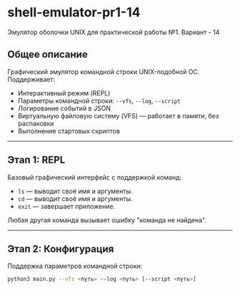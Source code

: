# shell-emulator-pr1-14

Эмулятор оболочки UNIX для практической работы №1. Вариант - 14

## Общее описание

Графический эмулятор командной строки UNIX-подобной ОС. Поддерживает:

- Интерактивный режим (REPL)
- Параметры командной строки: `--vfs`, `--log`, `--script`
- Логирование событий в JSON
- Виртуальную файловую систему (VFS) — работает в памяти, без распаковки
- Выполнение стартовых скриптов

---

## Этап 1: REPL

Базовый графический интерфейс с поддержкой команд:
- `ls` — выводит своё имя и аргументы.
- `cd` — выводит своё имя и аргументы.
- `exit` — завершает приложение.

Любая другая команда вызывает ошибку "команда не найдена".

---

## Этап 2: Конфигурация

Поддержка параметров командной строки:
```bash
python3 main.py --vfs <путь> --log <путь> [--script <путь>]
